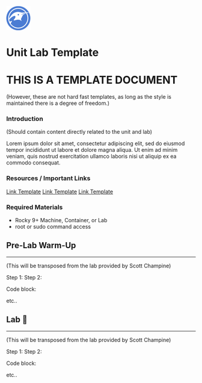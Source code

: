 <div class="flex-container">
        <img src="https://github.com/ProfessionalLinuxUsersGroup/img/blob/main/Assets/Logos/ProLUG_Round_Transparent_LOGO.png?raw=true" width="64" height="64"></img>
    <p>
        <h1>Unit Lab Template</h1>
    </p>
</div>

# THIS IS A TEMPLATE DOCUMENT

(However, these are not hard fast templates, as long as the style is maintained
there is a degree of freedom.)

### Introduction

(Should contain content directly related to the unit and lab)

Lorem ipsum dolor sit amet, consectetur adipiscing elit, sed do eiusmod tempor incididunt
ut labore et dolore magna aliqua. Ut enim ad minim veniam, quis nostrud exercitation ullamco
laboris nisi ut aliquip ex ea commodo consequat.

### Resources / Important Links

[Link Template](example.org)
[Link Template](example.org)
[Link Template](example.org)

### Required Materials

- Rocky 9+ Machine, Container, or Lab
- root or sudo command access

## Pre-Lab Warm-Up

---

(This will be transposed from the lab provided by Scott Champine)

Step 1:
Step 2:

Code block:

etc..

## Lab 🧪

---

(This will be transposed from the lab provided by Scott Champine)

Step 1:
Step 2:

Code block:

etc..
